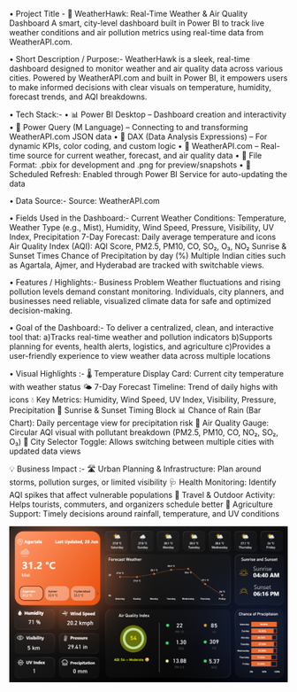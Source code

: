 • Project Title - 
🦅 WeatherHawk: Real-Time Weather & Air Quality Dashboard
A smart, city-level dashboard built in Power BI to track live weather conditions and air pollution metrics using real-time data from WeatherAPI.com.

• Short Description / Purpose:-
WeatherHawk is a sleek, real-time dashboard designed to monitor weather and air quality data across various cities. Powered by WeatherAPI.com and built in Power BI, it empowers users to make informed decisions with clear visuals on temperature, humidity, forecast trends, and AQI breakdowns.

• Tech Stack:-
• 📊 Power BI Desktop – Dashboard creation and interactivity
• 📂 Power Query (M Language) – Connecting to and transforming WeatherAPI.com JSON data
• 🧠 DAX (Data Analysis Expressions) – For dynamic KPIs, color coding, and custom logic
• 🔗 WeatherAPI.com – Real-time source for current weather, forecast, and air quality data
• 📁 File Format: .pbix for development and .png for preview/snapshots
• 🔄 Scheduled Refresh: Enabled through Power BI Service for auto-updating the data

•  Data Source:-
 Source: WeatherAPI.com

•  Fields Used in the Dashboard:-
Current Weather Conditions: Temperature, Weather Type (e.g., Mist), Humidity, Wind Speed, Pressure, Visibility, UV Index, Precipitation
7-Day Forecast: Daily average temperature and icons
Air Quality Index (AQI): AQI Score, PM2.5, PM10, CO, SO₂, O₃, NO₂
Sunrise & Sunset Times
Chance of Precipitation by day (%)
Multiple Indian cities such as Agartala, Ajmer, and Hyderabad are tracked with switchable views.

•  Features / Highlights:-
Business Problem
Weather fluctuations and rising pollution levels demand constant monitoring. Individuals, city planners, and businesses need reliable, visualized climate data for safe and optimized decision-making.

•  Goal of the Dashboard:-
To deliver a centralized, clean, and interactive tool that:
a)Tracks real-time weather and pollution indicators
b)Supports planning for events, health alerts, logistics, and agriculture
c)Provides a user-friendly experience to view weather data across multiple locations

•  Visual Highlights :-
🌡️ Temperature Display Card: Current city temperature with weather status
🌤️ 7-Day Forecast Timeline: Trend of daily highs with icons
💧 Key Metrics: Humidity, Wind Speed, UV Index, Visibility, Pressure, Precipitation
🌇 Sunrise & Sunset Timing Block
📊 Chance of Rain (Bar Chart): Daily percentage view for precipitation risk
🧪 Air Quality Gauge: Circular AQI visual with pollutant breakdown (PM2.5, PM10, CO, NO₂, SO₂, O₃)
🌃 City Selector Toggle: Allows switching between multiple cities with updated data views

💡 Business Impact :-
🛣 Urban Planning & Infrastructure: Plan around storms, pollution surges, or limited visibility
🩺 Health Monitoring: Identify AQI spikes that affect vulnerable populations
🧳 Travel & Outdoor Activity: Helps tourists, commuters, and organizers schedule better
🌾 Agriculture Support: Timely decisions around rainfall, temperature, and UV conditions

![Dashboard Preview](https://github.com/stormbreaker-123/Weather-Report-Dashboard/blob/main/Snapshot%20of%20Dashboard.png)

